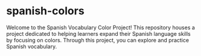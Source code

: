 # spanish-colors
Welcome to the Spanish Vocabulary Color Project! This repository houses a project dedicated to helping learners expand their Spanish language skills by focusing on colors. Through this project, you can explore and practice Spanish vocabulary.
